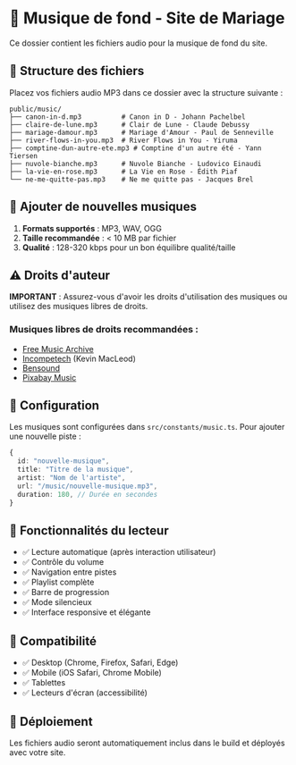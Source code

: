 # 🎵 Musique de fond - Site de Mariage

Ce dossier contient les fichiers audio pour la musique de fond du site.

## 📁 Structure des fichiers

Placez vos fichiers audio MP3 dans ce dossier avec la structure suivante :

```
public/music/
├── canon-in-d.mp3          # Canon in D - Johann Pachelbel
├── claire-de-lune.mp3      # Clair de Lune - Claude Debussy
├── mariage-damour.mp3      # Mariage d'Amour - Paul de Senneville
├── river-flows-in-you.mp3  # River Flows in You - Yiruma
├── comptine-dun-autre-ete.mp3 # Comptine d'un autre été - Yann Tiersen
├── nuvole-bianche.mp3      # Nuvole Bianche - Ludovico Einaudi
├── la-vie-en-rose.mp3      # La Vie en Rose - Édith Piaf
└── ne-me-quitte-pas.mp3    # Ne me quitte pas - Jacques Brel
```

## 🎼 Ajouter de nouvelles musiques

1. **Formats supportés** : MP3, WAV, OGG
2. **Taille recommandée** : < 10 MB par fichier
3. **Qualité** : 128-320 kbps pour un bon équilibre qualité/taille

## ⚠️ Droits d'auteur

**IMPORTANT** : Assurez-vous d'avoir les droits d'utilisation des musiques ou utilisez des musiques libres de droits.

### Musiques libres de droits recommandées :

- [Free Music Archive](https://freemusicarchive.org/)
- [Incompetech](https://incompetech.com/) (Kevin MacLeod)
- [Bensound](https://www.bensound.com/)
- [Pixabay Music](https://pixabay.com/music/)

## 🔧 Configuration

Les musiques sont configurées dans `src/constants/music.ts`. Pour ajouter une nouvelle piste :

```typescript
{
  id: "nouvelle-musique",
  title: "Titre de la musique",
  artist: "Nom de l'artiste",
  url: "/music/nouvelle-musique.mp3",
  duration: 180, // Durée en secondes
}
```

## 🎯 Fonctionnalités du lecteur

- ✅ Lecture automatique (après interaction utilisateur)
- ✅ Contrôle du volume
- ✅ Navigation entre pistes
- ✅ Playlist complète
- ✅ Barre de progression
- ✅ Mode silencieux
- ✅ Interface responsive et élégante

## 📱 Compatibilité

- ✅ Desktop (Chrome, Firefox, Safari, Edge)
- ✅ Mobile (iOS Safari, Chrome Mobile)
- ✅ Tablettes
- ✅ Lecteurs d'écran (accessibilité)

## 🚀 Déploiement

Les fichiers audio seront automatiquement inclus dans le build et déployés avec votre site.
